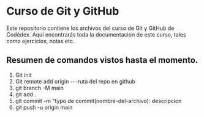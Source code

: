 # Curso de Git y GitHub

Este repositorio contiene los archivos del curso de Git y GitHub de Codédex. Aquí encontrarás toda la documentacion de este curso, tales como ejercicios, notas etc.

## Resumen de comandos vistos hasta el momento.

1. Git init
2. Git remote add origin ---ruta del repo en github
3. git branch -M main
4. git add .
5. git commit -m "typo de commit(nombre-del-archivo): descripcion
6. git push -u origin main
